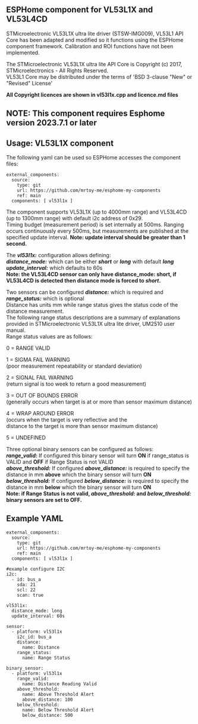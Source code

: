 
## ESPHome component for VL53L1X and VL53L4CD
STMicroelectronic VL53L1X ultra lite driver (STSW-IMG009), VL53L1 API Core
has been adapted and modified so it functions using the ESPHome component framework.
Calibration and ROI functions have not been implemented.<BR>

The STMicroelectronic VL53L1X ultra lite API Core is
Copyright (c) 2017, STMicroelectronics - All Rights Reserved.<BR>
VL53L1 Core may be distributed under the terms of 'BSD 3-clause "New" or "Revised" License'

**All Copyright licences are shown in vl53l1x.cpp and licence.md files**

## NOTE: This component requires Esphome version 2023.7.1 or later

## Usage: VL53L1X component
The following yaml can be used so ESPHome accesses the component files:
```
external_components:
  source:
    type: git
    url: https://github.com/mrtoy-me/esphome-my-components
    ref: main
  components: [ vl53l1x ]
```
The component supports VL53L1X (up to 4000mm range) and VL53L4CD (up to 1300mm range) with default i2c address of 0x29.<BR>
Timing budget (measurement period) is set internally at 500ms. Ranging occurs continuously every 500ms, but measurements are published at the specified update interval. **Note: update interval should be greater than 1 second.**<BR>

The ***vl53l1x:*** configuration allows defining:<BR>
***distance_mode:*** which can be either ***short*** or ***long*** with default ***long***<BR>
***update_interval:*** which defaults to 60s<BR>
**Note: the VL53L4CD sensor can only have distance_mode: short, if VL53L4CD is detected then distance mode is forced to ***short***.**<BR>

Two sensors can be configured ***distance:*** which is required and ***range_status:*** which is optional<BR>
Distance has units mm while range status gives the status code of the distance measurement.<BR>
The following range status descriptions are a summary of explanations provided in STMicroelectronic VL53L1X ultra lite driver, UM2510 user manual.<BR>
Range status values are as follows:<BR>

0 = RANGE VALID<BR>

1 = SIGMA FAIL WARNING<BR> 
(poor measurement repeatability or standard deviation)

2 = SIGNAL FAIL WARNING<BR> 
(return signal is too week to return a good measurement)

3 = OUT OF BOUNDS ERROR<BR> 
(generally occurs when target is at or more than sensor maximum distance)

4 = WRAP AROUND ERROR<BR> 
(occurs when the target is very reflective and the<BR> 
distance to the target is more than sensor maximum distance)<BR> 

5 = UNDEFINED<BR>

Three optional binary sensors can be configured as follows:<BR>
  ***range_valid:*** If configured this binary sensor will turn **ON** if range_status is VALID and **OFF** if Range Status is not VALID<BR>
  ***above_threshold:***  If configured ***above_distance:*** is required to specify the distance in mm **above** which the binary sensor will turn **ON**<BR>
  ***below_threshold:***  If configured ***below_distance:*** is required to specify the distance in mm **below** which the binary sensor will turn **ON**<BR>
  **Note: if Range Status is not valid, ***above_threshold:*** and ***below_threshold:*** binary sensors are set to OFF.**

## Example YAML
```
external_components:
  source:
    type: git
    url: https://github.com/mrtoy-me/esphome-my-components
    ref: main
  components: [ vl53l1x ]

#example configure I2C
i2c:
  - id: bus_a 
    sda: 21
    scl: 22
    scan: true

vl53l1x:
  distance_mode: long
  update_interval: 60s

sensor:
  - platform: vl53l1x
    i2c_id: bus_a
    distance:
      name: Distance
    range_status:
      name: Range Status

binary_sensor:
  - platform: vl53l1x
    range_valid:
      name: Distance Reading Valid
    above_threshold: 
      name: Above Threshold Alert
      above_distance: 100
    below_threshold: 
      name: Below Threshold Alert
      below_distance: 500  
```
